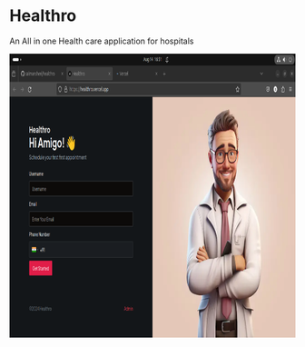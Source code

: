 # Healthro

An All in one Health care application for hospitals

<img src="https://github.com/salmansheri/healthro/blob/main/public/healthropage.png" height="500" width="1000" />
